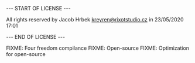 --- START OF LICENSE ---

All rights reserved by Jacob Hrbek <kreyren@rixotstudio.cz> in 23/05/2020 17:01

--- END OF LICENSE ---

FIXME: Four freedom compilance
FIXME: Open-source
FIXME: Optimization for open-source